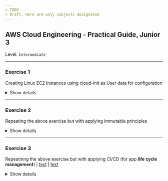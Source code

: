 ```yaml
---
> TODO
> Draft, Here are only subjects designated
---
```


## AWS Cloud Engineering - Practical Guide, Junior 3
Level: `Intermediate`

---
### Exercise 1
Creating Linux EC2 Instances using cloud-init as User data for configuration
<details><summary>Show details</summary>

* **Details**
  * Using AWS CLI
  * Default/Custom VPCs, Subnets, Security groups
* Advanced configuration for the created Linux EC2 Instances
  * Security
    * SSH: non-standard port, limit allowed OS users, connection rate-limiting
    * `sudo` for multi-user environment
    * OS level firewalling (`firewalld, ufw, iptables, nftables`) for system and applications
   * Containerization
     * CRI: `containerd, docker daemon`
     * Best practices
   * Container-based multi-tier app (super simple example)
     * Edge proxy: nginx
     * FE: node
     * BE: flask
     * STORE: redis, mysql/postgresql
* **What we have as a result (to check/validate)**
  * ResultDescription
</details>

---
### Exercise 2
Repeating the above exercise but with applying immutable principles
<details><summary>Show details</summary>

* **Details**
  * Deployment and configuration tools (basic level)
    * Infra-level: IaS (CloudFormation)
    * OS-level: Packer
    * App-level: Containers
* **What we have as a result (to check/validate)**
  * ResultDescription
</details>

---
### Exercise 3
Repeatinng the above exercise but with applying CI/CD (for app **life cycle management**)
  | [text](url)
  | [text](url)
<details><summary>Show details</summary>

* **Details**
  * CI/CD tools (basic level)
    * GitLab
    * BitBucket
    * GitHub Actions
* **What we have as a result (to check/validate)**
  * ResultDescription
</details>
